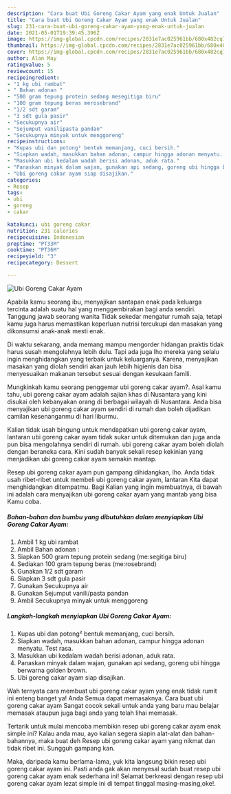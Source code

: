 ```yaml
---
description: "Cara buat Ubi Goreng Cakar Ayam yang enak Untuk Jualan"
title: "Cara buat Ubi Goreng Cakar Ayam yang enak Untuk Jualan"
slug: 231-cara-buat-ubi-goreng-cakar-ayam-yang-enak-untuk-jualan
date: 2021-05-01T19:39:45.396Z
image: https://img-global.cpcdn.com/recipes/2831e7ac025961bb/680x482cq70/ubi-goreng-cakar-ayam-foto-resep-utama.jpg
thumbnail: https://img-global.cpcdn.com/recipes/2831e7ac025961bb/680x482cq70/ubi-goreng-cakar-ayam-foto-resep-utama.jpg
cover: https://img-global.cpcdn.com/recipes/2831e7ac025961bb/680x482cq70/ubi-goreng-cakar-ayam-foto-resep-utama.jpg
author: Alan May
ratingvalue: 5
reviewcount: 15
recipeingredient:
- "1 kg ubi rambat"
- " Bahan adonan "
- "500 gram tepung protein sedang mesegitiga biru"
- "100 gram tepung beras merosebrand"
- "1/2 sdt garam"
- "3 sdt gula pasir"
- "Secukupnya air"
- "Sejumput vanilipasta pandan"
- "Secukupnya minyak untuk menggoreng"
recipeinstructions:
- "Kupas ubi dan potong² bentuk memanjang, cuci bersih."
- "Siapkan wadah, masukkan bahan adonan, campur hingga adonan menyatu. Test rasa."
- "Masukkan ubi kedalam wadah berisi adonan, aduk rata."
- "Panaskan minyak dalam wajan, gunakan api sedang, goreng ubi hingga berwarna golden brown."
- "Ubi goreng cakar ayam siap disajikan."
categories:
- Resep
tags:
- ubi
- goreng
- cakar

katakunci: ubi goreng cakar 
nutrition: 231 calories
recipecuisine: Indonesian
preptime: "PT33M"
cooktime: "PT36M"
recipeyield: "3"
recipecategory: Dessert

---
```



![Ubi Goreng Cakar Ayam](https://img-global.cpcdn.com/recipes/2831e7ac025961bb/680x482cq70/ubi-goreng-cakar-ayam-foto-resep-utama.jpg)

Apabila kamu seorang ibu, menyajikan santapan enak pada keluarga tercinta adalah suatu hal yang menggembirakan bagi anda sendiri. Tanggung jawab seorang  wanita Tidak sekedar mengatur rumah saja, tetapi kamu juga harus memastikan keperluan nutrisi tercukupi dan masakan yang dikonsumsi anak-anak mesti enak.

Di waktu  sekarang, anda memang mampu mengorder hidangan praktis tidak harus susah mengolahnya lebih dulu. Tapi ada juga lho mereka yang selalu ingin menghidangkan yang terbaik untuk keluarganya. Karena, menyajikan masakan yang diolah sendiri akan jauh lebih higienis dan bisa menyesuaikan makanan tersebut sesuai dengan kesukaan famili. 



Mungkinkah kamu seorang penggemar ubi goreng cakar ayam?. Asal kamu tahu, ubi goreng cakar ayam adalah sajian khas di Nusantara yang kini disukai oleh kebanyakan orang di berbagai wilayah di Nusantara. Anda bisa menyajikan ubi goreng cakar ayam sendiri di rumah dan boleh dijadikan camilan kesenanganmu di hari liburmu.

Kalian tidak usah bingung untuk mendapatkan ubi goreng cakar ayam, lantaran ubi goreng cakar ayam tidak sukar untuk ditemukan dan juga anda pun bisa mengolahnya sendiri di rumah. ubi goreng cakar ayam boleh diolah dengan beraneka cara. Kini sudah banyak sekali resep kekinian yang menjadikan ubi goreng cakar ayam semakin mantap.

Resep ubi goreng cakar ayam pun gampang dihidangkan, lho. Anda tidak usah ribet-ribet untuk membeli ubi goreng cakar ayam, lantaran Kita dapat menghidangkan ditempatmu. Bagi Kalian yang ingin membuatnya, di bawah ini adalah cara menyajikan ubi goreng cakar ayam yang mantab yang bisa Kamu coba.

<!--inarticleads1-->

##### Bahan-bahan dan bumbu yang dibutuhkan dalam menyiapkan Ubi Goreng Cakar Ayam:

1. Ambil 1 kg ubi rambat
1. Ambil  Bahan adonan :
1. Siapkan 500 gram tepung protein sedang (me:segitiga biru)
1. Sediakan 100 gram tepung beras (me:rosebrand)
1. Gunakan 1/2 sdt garam
1. Siapkan 3 sdt gula pasir
1. Gunakan Secukupnya air
1. Gunakan Sejumput vanili/pasta pandan
1. Ambil Secukupnya minyak untuk menggoreng




<!--inarticleads2-->

##### Langkah-langkah menyiapkan Ubi Goreng Cakar Ayam:

1. Kupas ubi dan potong² bentuk memanjang, cuci bersih.
1. Siapkan wadah, masukkan bahan adonan, campur hingga adonan menyatu. Test rasa.
1. Masukkan ubi kedalam wadah berisi adonan, aduk rata.
1. Panaskan minyak dalam wajan, gunakan api sedang, goreng ubi hingga berwarna golden brown.
1. Ubi goreng cakar ayam siap disajikan.




Wah ternyata cara membuat ubi goreng cakar ayam yang enak tidak rumit ini enteng banget ya! Anda Semua dapat memasaknya. Cara buat ubi goreng cakar ayam Sangat cocok sekali untuk anda yang baru mau belajar memasak ataupun juga bagi anda yang telah lihai memasak.

Tertarik untuk mulai mencoba membikin resep ubi goreng cakar ayam enak simple ini? Kalau anda mau, ayo kalian segera siapin alat-alat dan bahan-bahannya, maka buat deh Resep ubi goreng cakar ayam yang nikmat dan tidak ribet ini. Sungguh gampang kan. 

Maka, daripada kamu berlama-lama, yuk kita langsung bikin resep ubi goreng cakar ayam ini. Pasti anda gak akan menyesal sudah buat resep ubi goreng cakar ayam enak sederhana ini! Selamat berkreasi dengan resep ubi goreng cakar ayam lezat simple ini di tempat tinggal masing-masing,oke!.

